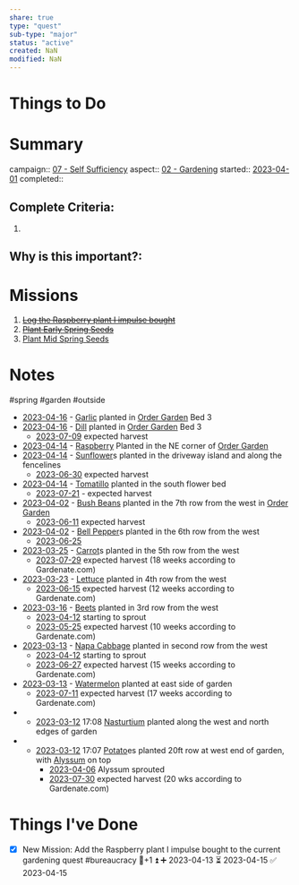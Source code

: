 ```yaml
---
share: true
type: "quest"
sub-type: "major"
status: "active"
created: NaN 
modified: NaN
---
```

 
  
# Things to Do


# Summary
campaign:: [07 - Self Sufficiency](./07%20-%20Self%20Sufficiency.md)
aspect:: [02 - Gardening](./02%20-%20Gardening.md)
started:: [2023-04-01](./2023-04-01.md)
completed::
## Complete Criteria:
1. 

## Why is this important?:

# Missions
1. ~~[Log the Raspberry plant I impulse bought](./Log%20the%20Raspberry%20plant%20I%20impulse%20bought.md)~~
2.  ~~[Plant Early Spring Seeds](./Plant%20Early%20Spring%20Seeds.md)~~
3. [Plant Mid Spring Seeds](./Plant%20Mid%20Spring%20Seeds.md)

# Notes
#spring #garden #outside 

- [2023-04-16](./2023-04-16.md) - [Garlic](Garlic.md) planted in [Order Garden](Order%20Garden.md) Bed 3
- [2023-04-16](./2023-04-16.md) - [Dill](./Dill.md) planted in [Order Garden](Order%20Garden.md) Bed 3
	- [2023-07-09](2023-07-09.md) expected harvest
- [2023-04-14](./2023-04-14.md) - [Raspberry](./Raspberry.md) Planted in the NE corner of [Order Garden](Order%20Garden.md)
- [2023-04-14](./2023-04-14.md) - [Sunflower](./Sunflower.md)s planted in the driveway island and along the fencelines
	- [2023-06-30](2023-06-30.md) expected harvest
- [2023-04-14](./2023-04-14.md) - [Tomatillo](./Tomatillo.md) planted in the south flower bed
	- [2023-07-21](2023-07-21.md) - expected harvest
- [2023-04-02](./2023-04-02.md) - [Bush Beans](./Bush%20Beans.md) planted in the 7th row from the west in [Order Garden](Order%20Garden.md)
	- [2023-06-11](./2023-06-11.md) expected harvest
- [2023-04-02](./2023-04-02.md) - [Bell Pepper](./Bell%20Pepper.md)s planted in the 6th row from the west
	- [2023-06-25](2023-06-25.md)
- [2023-03-25](./2023-03-25.md) - [Carrot](Carrot.md)s planted in the 5th row from the west
	- [2023-07-29](2023-07-29.md) expected harvest (18 weeks according to Gardenate.com)
- [2023-03-23](./2023-03-23.md) - [Lettuce](./Lettuce.md) planted in 4th row from the west
	- [2023-06-15](./2023-06-15.md) expected harvest (12 weeks according to Gardenate.com)
- [2023-03-16](./2023-03-16.md) - [Beets](./Beetroot.md) planted in 3rd row from the west
	- [2023-04-12](./2023-04-12.md) starting to sprout
	- [2023-05-25](./2023-05-25.md) expected harvest (10 weeks according to Gardenate.com)
- [2023-03-13](./2023-03-13.md) - [Napa Cabbage](Napa%20Cabbage.md) planted in second row from the west
	- [2023-04-12](./2023-04-12.md) starting to sprout
	- [2023-06-27](2023-06-27.md) expected harvest (15 weeks according to Gardenate.com)
- [2023-03-13](./2023-03-13.md) - [Watermelon](./Watermelon.md) planted at east side of garden
	- [2023-07-11](2023-07-11.md) expected harvest (17 weeks according to Gardenate.com)
- - [2023-03-12](./2023-03-12.md) 17:08 [Nasturtium](Nasturtium.md) planted along the west and north edges of garden
- - [2023-03-12](./2023-03-12.md) 17:07 [Potato](./Potato.md)es planted 20ft row at west end of garden, with [Alyssum](Alyssum.md) on top
	- [2023-04-06](./2023-04-06.md) Alyssum sprouted
	- [2023-07-30](2023-07-30.md) expected harvest (20 wks according to Gardenate.com)
# Things I've Done
- [x] New Mission: Add the Raspberry plant I impulse bought to the current gardening quest #bureaucracy 🥄+1 ⏫ ➕ 2023-04-13 ⏳ 2023-04-15 ✅ 2023-04-15
